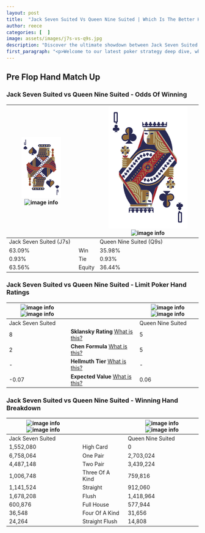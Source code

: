```yaml
---
layout: post
title:  "Jack Seven Suited Vs Queen Nine Suited | Which Is The Better Hand In Poker? A Complete Guide"
author: reece
categories: [  ]
image: assets/images/j7s-vs-q9s.jpg
description: "Discover the ultimate showdown between Jack Seven Suited and Queen Nine Suited in poker! Uncover the odds, strategies, and scenarios where one hand triumphs over the other. Get ready to up your poker game with this thrilling analysis."
first_paragraph: "<p>Welcome to our latest poker strategy deep dive, where we're pitting two distinct hands against each other in a high-stakes showdown: Jack Seven Suited vs Queen Nine Suited.</p><p>In the dynamic world of poker, every decision counts, and knowing which hand holds the upper hand is key to your success at the table.</p><p>In this article, we'll dissect these two hands, explore the scenarios where one dominates the other, and equip you with the knowledge to make strategic choices that can tip the odds in your favor.</p><p>Get ready to unravel the intriguing dynamics of these poker hands and elevate your game to new heights.</p>"
---
```




[comment]: # (sp0)

## Pre Flop Hand Match Up

<div class="table hand-ratings" markdown="1"> 



### Jack Seven Suited vs Queen Nine Suited - Odds Of Winning


    
| ![image info](assets/images/hand1/J.png) ![image info](assets/images/hand1/7s.png) |  | ![image info](assets/images/hand2/Q.png) ![image info](assets/images/hand2/9s.png) |
| -------- | -------- | -------- |
| Jack Seven Suited (J7s) |  | Queen Nine Suited (Q9s) |
| 63.09% | Win | 35.98% |
| 0.93% | Tie | 0.93% |
| 63.56% | Equity | 36.44% |




[comment]: # (sp1)



### Jack Seven Suited vs Queen Nine Suited - Limit Poker Hand Ratings


    
| ![image info](https://www.riverpairs.com/assets/images/hand1/J.png) ![image info](https://www.riverpairs.com/assets/images/hand1/7s.png) |  | ![image info](https://www.riverpairs.com/assets/images/hand2/Q.png) ![image info](https://www.riverpairs.com/assets/images/hand2/9s.png) |
| -------- | -------- | -------- |
| Jack Seven Suited |  | Queen Nine Suited |
| 8 | **Sklansky Rating** [What is this?](/sklansky-rating-explained) | 5 |
| 2 | **Chen Formula** [What is this?](/chen-formula-explained) | 5 |
| - | **Hellmuth Tier** [What is this?](/Hellmuth-tier-explained) | - |
| -0.07 | **Expected Value** [What is this?](/expected-value-explained) | 0.06 |




[comment]: # (sp2)



### Jack Seven Suited vs Queen Nine Suited - Winning Hand Breakdown


    
| ![image info](https://www.riverpairs.com/assets/images/hand1/J.png) ![image info](https://www.riverpairs.com/assets/images/hand1/7s.png) |  | ![image info](https://www.riverpairs.com/assets/images/hand2/Q.png) ![image info](https://www.riverpairs.com/assets/images/hand2/9s.png) |
| -------- | -------- | -------- |
| Jack Seven Suited |  | Queen Nine Suited |
| 1,552,080 | High Card | 0 |
| 6,758,064 | One Pair | 2,703,024 |
| 4,487,148 | Two Pair | 3,439,224 |
| 1,006,748 | Three Of A Kind | 759,816 |
| 1,141,524 | Straight | 912,060 |
| 1,678,208 | Flush | 1,418,964 |
| 600,876 | Full House | 577,944 |
| 36,548 | Four Of A Kind | 31,656 |
| 24,264 | Straight Flush | 14,808 |




[comment]: # (sp3)



</div>

[comment]: # (sp4)



[comment]: # (sp5)

